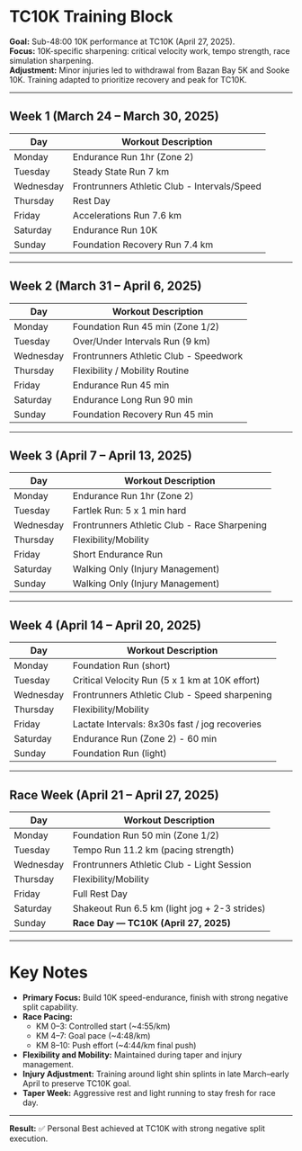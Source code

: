 # TC10K Training Block

**Goal:** Sub-48:00 10K performance at TC10K (April 27, 2025).  
**Focus:** 10K-specific sharpening: critical velocity work, tempo strength, race simulation sharpening.  
**Adjustment:** Minor injuries led to withdrawal from Bazan Bay 5K and Sooke 10K. Training adapted to prioritize recovery and peak for TC10K.

---

## Week 1 (March 24 – March 30, 2025)

| Day         | Workout Description                              |
|-------------|--------------------------------------------------|
| Monday      | Endurance Run 1hr (Zone 2)                       |
| Tuesday     | Steady State Run 7 km                            |
| Wednesday   | Frontrunners Athletic Club - Intervals/Speed     |
| Thursday    | Rest Day                                         |
| Friday      | Accelerations Run 7.6 km                         |
| Saturday    | Endurance Run 10K                                |
| Sunday      | Foundation Recovery Run 7.4 km                   |

---

## Week 2 (March 31 – April 6, 2025)

| Day         | Workout Description                              |
|-------------|--------------------------------------------------|
| Monday      | Foundation Run 45 min (Zone 1/2)                 |
| Tuesday     | Over/Under Intervals Run (9 km)                  |
| Wednesday   | Frontrunners Athletic Club - Speedwork           |
| Thursday    | Flexibility / Mobility Routine                   |
| Friday      | Endurance Run 45 min                             |
| Saturday    | Endurance Long Run 90 min                        |
| Sunday      | Foundation Recovery Run 45 min                   |

---

## Week 3 (April 7 – April 13, 2025)

| Day         | Workout Description                              |
|-------------|--------------------------------------------------|
| Monday      | Endurance Run 1hr (Zone 2)                       |
| Tuesday     | Fartlek Run: 5 x 1 min hard                      |
| Wednesday   | Frontrunners Athletic Club - Race Sharpening     |
| Thursday    | Flexibility/Mobility                             |
| Friday      | Short Endurance Run                              |
| Saturday    | Walking Only (Injury Management)                 |
| Sunday      | Walking Only (Injury Management)                 |

---

## Week 4 (April 14 – April 20, 2025)

| Day         | Workout Description                              |
|-------------|--------------------------------------------------|
| Monday      | Foundation Run (short)                           |
| Tuesday     | Critical Velocity Run (5 x 1 km at 10K effort)   |
| Wednesday   | Frontrunners Athletic Club - Speed sharpening    |
| Thursday    | Flexibility/Mobility                             |
| Friday      | Lactate Intervals: 8x30s fast / jog recoveries   |
| Saturday    | Endurance Run (Zone 2) - 60 min                  |
| Sunday      | Foundation Run (light)                           |

---

## Race Week (April 21 – April 27, 2025)

| Day         | Workout Description                              |
|-------------|--------------------------------------------------|
| Monday      | Foundation Run 50 min (Zone 1/2)                 |
| Tuesday     | Tempo Run 11.2 km (pacing strength)              |
| Wednesday   | Frontrunners Athletic Club - Light Session       |
| Thursday    | Flexibility/Mobility                             |
| Friday      | Full Rest Day                                    |
| Saturday    | Shakeout Run 6.5 km (light jog + 2-3 strides)    |
| Sunday      | **Race Day — TC10K (April 27, 2025)**            |

---

# Key Notes

- **Primary Focus:** Build 10K speed-endurance, finish with strong negative split capability.
- **Race Pacing:** 
  - KM 0–3: Controlled start (~4:55/km)
  - KM 4–7: Goal pace (~4:48/km)
  - KM 8–10: Push effort (~4:44/km final push)
- **Flexibility and Mobility:** Maintained during taper and injury management.
- **Injury Adjustment:** Training around light shin splints in late March–early April to preserve TC10K goal.
- **Taper Week:** Aggressive rest and light running to stay fresh for race day.

---

**Result:** ✅ Personal Best achieved at TC10K with strong negative split execution.
